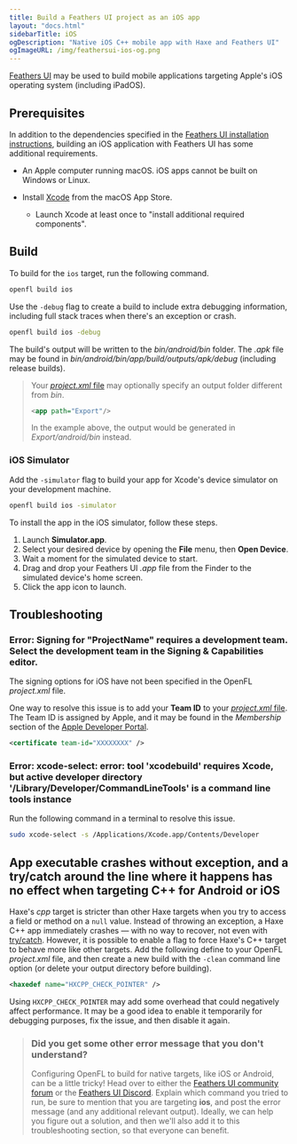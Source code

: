 ```yaml
---
title: Build a Feathers UI project as an iOS app
layout: "docs.html"
sidebarTitle: iOS
ogDescription: "Native iOS C++ mobile app with Haxe and Feathers UI"
ogImageURL: /img/feathersui-ios-og.png
---
```


[Feathers UI](/) may be used to build mobile applications targeting Apple's iOS operating system (including iPadOS).

## Prerequisites

In addition to the dependencies specified in the [Feathers UI installation instructions](./installation.md), building an iOS application with Feathers UI has some additional requirements.

- An Apple computer running macOS. iOS apps cannot be built on Windows or Linux.

- Install [Xcode](https://developer.apple.com/xcode/) from the macOS App Store.

  - Launch Xcode at least once to "install additional required components".

## Build

To build for the `ios` target, run the following command.

```sh
openfl build ios
```

Use the `-debug` flag to create a build to include extra debugging information, including full stack traces when there's an exception or crash.

```sh
openfl build ios -debug
```

The build's output will be written to the _bin/android/bin_ folder. The _.apk_ file may be found in _bin/android/bin/app/build/outputs/apk/debug_ (including release builds).

> Your [_project.xml_ file](https://lime.openfl.org/docs/project-files/xml-format/) may optionally specify an output folder different from _bin_.
>
> ```xml
> <app path="Export"/>
> ```
>
> In the example above, the output would be generated in _Export/android/bin_ instead.

### iOS Simulator

Add the `-simulator` flag to build your app for Xcode's device simulator on your development machine.

```sh
openfl build ios -simulator
```

To install the app in the iOS simulator, follow these steps.

1. Launch **Simulator.app**.
1. Select your desired device by opening the **File** menu, then **Open Device**.
1. Wait a moment for the simulated device to start.
1. Drag and drop your Feathers UI _.app_ file from the Finder to the simulated device's home screen.
1. Click the app icon to launch.

## Troubleshooting

### Error: Signing for "ProjectName" requires a development team. Select the development team in the Signing & Capabilities editor.

The signing options for iOS have not been specified in the OpenFL _project.xml_ file.

One way to resolve this issue is to add your **Team ID** to your [_project.xml_ file](https://lime.openfl.org/docs/project-files/xml-format/). The Team ID is assigned by Apple, and it may be found in the _Membership_ section of the [Apple Developer Portal](https://developer.apple.com/account/).

```xml
<certificate team-id="XXXXXXXX" />
```

### Error: xcode-select: error: tool 'xcodebuild' requires Xcode, but active developer directory '/Library/Developer/CommandLineTools' is a command line tools instance

Run the following command in a terminal to resolve this issue.

```sh
sudo xcode-select -s /Applications/Xcode.app/Contents/Developer
```

## App executable crashes without exception, and a try/catch around the line where it happens has no effect when targeting C++ for Android or iOS

Haxe's _cpp_ target is stricter than other Haxe targets when you try to access a field or method on a `null` value. Instead of throwing an exception, a Haxe C++ app immediately crashes — with no way to recover, not even with [try/catch](https://haxe.org/manual/expression-try-catch.html). However, it is possible to enable a flag to force Haxe's C++ target to behave more like other targets. Add the following define to your OpenFL _project.xml_ file, and then create a new build with the `-clean` command line option (or delete your output directory before building).

```xml
<haxedef name="HXCPP_CHECK_POINTER" />
```

Using `HXCPP_CHECK_POINTER` may add some overhead that could negatively affect performance. It may be a good idea to enable it temporarily for debugging purposes, fix the issue, and then disable it again.

> ### Did you get some other error message that you don't understand?
>
> Configuring OpenFL to build for native targets, like iOS or Android, can be a little tricky! Head over to either the [Feathers UI community forum](https://community.feathersui.com/) or the [Feathers UI Discord](https://discord.feathersui.com/). Explain which command you tried to run, be sure to mention that you are targeting **ios**, and post the error message (and any additional relevant output). Ideally, we can help you figure out a solution, and then we'll also add it to this troubleshooting section, so that everyone can benefit.
